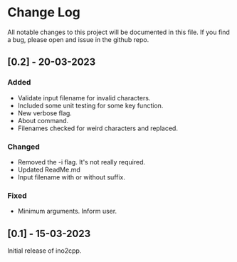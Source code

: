 
# Change Log
All notable changes to this project will be documented in this file.
If you find a bug, please open and issue in the github repo.

## [0.2] - 20-03-2023

### Added
- Validate input filename for invalid characters.
- Included some unit testing for some key function.
- New verbose flag.
- About command.
- Filenames checked for weird characters and replaced.

### Changed
- Removed the -i flag. It's not really required.
- Updated ReadMe.md
- Input filename with or without suffix.

### Fixed
- Minimum arguments. Inform user.

## [0.1] - 15-03-2023

Initial release of ino2cpp.